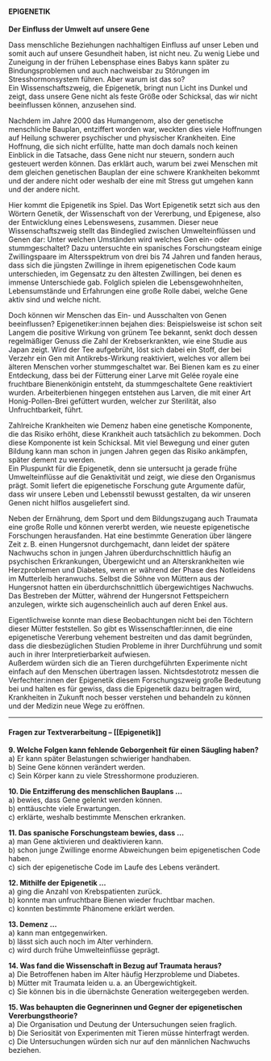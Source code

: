 #### EPIGENETIK  
**Der Einfluss der Umwelt auf unsere Gene**

Dass menschliche Beziehungen nachhaltigen Einfluss auf unser Leben und somit auch auf unsere Gesundheit haben, ist nicht neu. Zu wenig Liebe und Zuneigung in der frühen Lebensphase eines Babys kann später zu Bindungsproblemen und auch nachweisbar zu Störungen im Stresshormonsystem führen. Aber warum ist das so?  
Ein Wissenschaftszweig, die Epigenetik, bringt nun Licht ins Dunkel und zeigt, dass unsere Gene nicht als feste Größe oder Schicksal, das wir nicht beeinflussen können, anzusehen sind.

Nachdem im Jahre 2000 das Humangenom, also der genetische menschliche Bauplan, entziffert worden war, weckten dies viele Hoffnungen auf Heilung schwerer psychischer und physischer Krankheiten. Eine Hoffnung, die sich nicht erfüllte, hatte man doch damals noch keinen Einblick in die Tatsache, dass Gene nicht nur steuern, sondern auch gesteuert werden können. Das erklärt auch, warum bei zwei Menschen mit dem gleichen genetischen Bauplan der eine schwere Krankheiten bekommt und der andere nicht oder weshalb der eine mit Stress gut umgehen kann und der andere nicht.

Hier kommt die Epigenetik ins Spiel. Das Wort Epigenetik setzt sich aus den Wörtern Genetik, der Wissenschaft von der Vererbung, und Epigenese, also der Entwicklung eines Lebenswesens, zusammen. Dieser neue Wissenschaftszweig stellt das Bindeglied zwischen Umwelteinflüssen und Genen dar: Unter welchen Umständen wird welches Gen ein- oder stummgeschaltet? Dazu untersuchte ein spanisches Forschungsteam einige Zwillingspaare im Altersspektrum von drei bis 74 Jahren und fanden heraus, dass sich die jüngsten Zwillinge in ihrem epigenetischen Code kaum unterschieden, im Gegensatz zu den ältesten Zwillingen, bei denen es immense Unterschiede gab. Folglich spielen die Lebensgewohnheiten, Lebensumstände und Erfahrungen eine große Rolle dabei, welche Gene aktiv sind und welche nicht.

Doch können wir Menschen das Ein- und Ausschalten von Genen beeinflussen? Epigenetiker:innen bejahen dies: Beispielsweise ist schon seit Langem die positive Wirkung von grünem Tee bekannt, senkt doch dessen regelmäßiger Genuss die Zahl der Krebserkrankten, wie eine Studie aus Japan zeigt. Wird der Tee aufgebrüht, löst sich dabei ein Stoff, der bei Verzehr ein Gen mit Antikrebs-Wirkung reaktiviert, welches vor allem bei älteren Menschen vorher stummgeschaltet war. Bei Bienen kam es zu einer Entdeckung, dass bei der Fütterung einer Larve mit Gelée royale eine fruchtbare Bienenkönigin entsteht, da stummgeschaltete Gene reaktiviert wurden. Arbeiterbienen hingegen entstehen aus Larven, die mit einer Art Honig-Pollen-Brei gefüttert wurden, welcher zur Sterilität, also Unfruchtbarkeit, führt.

Zahlreiche Krankheiten wie Demenz haben eine genetische Komponente, die das Risiko erhöht, diese Krankheit auch tatsächlich zu bekommen. Doch diese Komponente ist kein Schicksal. Mit viel Bewegung und einer guten Bildung kann man schon in jungen Jahren gegen das Risiko ankämpfen, später dement zu werden.  
Ein Pluspunkt für die Epigenetik, denn sie untersucht ja gerade frühe Umwelteinflüsse auf die Genaktivität und zeigt, wie diese den Organismus prägt. Somit liefert die epigenetische Forschung gute Argumente dafür, dass wir unsere Leben und Lebensstil bewusst gestalten, da wir unseren Genen nicht hilflos ausgeliefert sind.

Neben der Ernährung, dem Sport und dem Bildungszugang auch Traumata eine große Rolle und können vererbt werden, wie neueste epigenetische Forschungen herausfanden. Hat eine bestimmte Generation über längere Zeit z. B. einen Hungersnot durchgemacht, dann leidet der spätere Nachwuchs schon in jungen Jahren überdurchschnittlich häufig an psychischen Erkrankungen, Übergewicht und an Alterskrankheiten wie Herzproblemen und Diabetes, wenn er während der Phase des Notleidens im Mutterleib heranwuchs. Selbst die Söhne von Müttern aus der Hungersnot hatten ein überdurchschnittlich übergewichtiges Nachwuchs.  
Das Bestreben der Mütter, während der Hungersnot Fettspeichern anzulegen, wirkte sich augenscheinlich auch auf deren Enkel aus.

Eigentlichweise konnte man diese Beobachtungen nicht bei den Töchtern dieser Mütter feststellen. So gibt es Wissenschaftler:innen, die eine epigenetische Vererbung vehement bestreiten und das damit begründen, dass die diesbezüglichen Studien Probleme in ihrer Durchführung und somit auch in ihrer Interpretierbarkeit aufwiesen.  
Außerdem würden sich die an Tieren durchgeführten Experimente nicht einfach auf den Menschen übertragen lassen. Nichtsdestotrotz messen die Verfechter:innen der Epigenetik diesem Forschungszweig große Bedeutung bei und halten es für gewiss, dass die Epigenetik dazu beitragen wird, Krankheiten in Zukunft noch besser verstehen und behandeln zu können und der Medizin neue Wege zu eröffnen.

---
#### Fragen zur Textverarbeitung – [[Epigenetik]]

**9. Welche Folgen kann fehlende Geborgenheit für einen Säugling haben?**  
a) Er kann später Belastungen schwieriger handhaben.  
b) Seine Gene können verändert werden.  
c) Sein Körper kann zu viele Stresshormone produzieren.

**10. Die Entzifferung des menschlichen Bauplans …**  
a) bewies, dass Gene gelenkt werden können.  
b) enttäuschte viele Erwartungen.  
c) erklärte, weshalb bestimmte Menschen erkranken.

**11. Das spanische Forschungsteam bewies, dass …**  
a) man Gene aktivieren und deaktivieren kann.  
b) schon junge Zwillinge enorme Abweichungen beim epigenetischen Code haben.  
c) sich der epigenetische Code im Laufe des Lebens verändert.

**12. Mithilfe der Epigenetik …**  
a) ging die Anzahl von Krebspatienten zurück.  
b) konnte man unfruchtbare Bienen wieder fruchtbar machen.  
c) konnten bestimmte Phänomene erklärt werden.

**13. Demenz …**  
a) kann man entgegenwirken.  
b) lässt sich auch noch im Alter verhindern.  
c) wird durch frühe Umwelteinflüsse geprägt.

**14. Was fand die Wissenschaft in Bezug auf Traumata heraus?**  
a) Die Betroffenen haben im Alter häufig Herzprobleme und Diabetes.  
b) Mütter mit Traumata leiden u. a. an Übergewichtigkeit.  
c) Sie können bis in die übernächste Generation weitergegeben werden.

**15. Was behaupten die Gegnerinnen und Gegner der epigenetischen Vererbungstheorie?**  
a) Die Organisation und Deutung der Untersuchungen seien fraglich.  
b) Die Seriosität von Experimenten mit Tieren müsse hinterfragt werden.  
c) Die Untersuchungen würden sich nur auf den männlichen Nachwuchs beziehen.